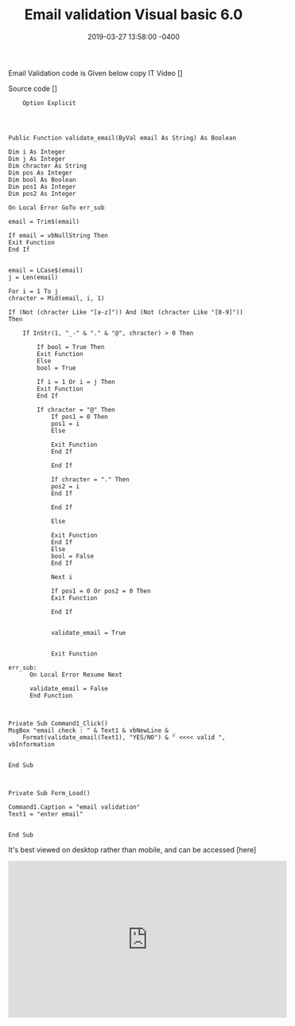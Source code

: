 ﻿---
layout: post
title: Email validation Visual basic 6.0
date: 2019-03-27 13:58:00 -0400
tags: [tech-blog,projects]
image: ppp-landing.jpg

---
Email Validation code is Given below copy IT
Video []


Source code []
```
    Option Explicit




Public Function validate_email(ByVal email As String) As Boolean

Dim i As Integer
Dim j As Integer
Dim chracter As String
Dim pos As Integer
Dim bool As Boolean
Dim pos1 As Integer
Dim pos2 As Integer

On Local Error GoTo err_sub

email = Trim$(email)

If email = vbNullString Then
Exit Function
End If


email = LCase$(email)
j = Len(email)

For i = 1 To j
chracter = Mid(email, i, 1)

If (Not (chracter Like "[a-z]")) And (Not (chracter Like "[0-9]")) Then

    If InStr(1, "_-" & "." & "@", chracter) > 0 Then
        
        If bool = True Then
        Exit Function
        Else
        bool = True
        
        If i = 1 Or i = j Then
        Exit Function
        End If
        
        If chracter = "@" Then
            If pos1 = 0 Then
            pos1 = i
            Else
            
            Exit Function
            End If
            
            End If
            
            If chracter = "." Then
            pos2 = i
            End If
            
            End If
            
            Else
            
            Exit Function
            End If
            Else
            bool = False
            End If
            
            Next i
            
            If pos1 = 0 Or pos2 = 0 Then
            Exit Function
            
            End If
            
            
            validate_email = True
            
            
            Exit Function
            
err_sub:
      On Local Error Resume Next
      
      validate_email = False
      End Function
      
            

Private Sub Command1_Click()
MsgBox "email check : " & Text1 & vbNewLine & _
    Format(validate_email(Text1), "YES/NO") & " <<<< valid ", vbInformation
    

End Sub



Private Sub Form_Load()

Command1.Caption = "email validation"
Text1 = "enter email"


End Sub

```

It's best viewed on desktop rather than mobile, and can be accessed [here]

<iframe width="560" height="315" src="https://www.youtube.com/embed/6cO5NQ3QAHs" frameborder="0" allow="accelerometer; autoplay; encrypted-media; gyroscope; picture-in-picture" allowfullscreen></iframe>




